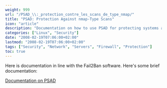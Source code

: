 ```yaml
---
weight: 999
url: "/PSAD_\\:_protection_contre_les_scans_de_type_nmap/"
title: "PSAD: Protection Against nmap-Type Scans"
icon: "article"
description: "Documentation on how to use PSAD for protecting systems against nmap-type scans, similar to Fail2Ban."
categories: ["Linux", "Security"]
date: "2008-02-19T07:06:00+02:00"
lastmod: "2008-02-19T07:06:00+02:00"
tags: ["Security", "Network", "Servers", "Firewall", "Protection"]
toc: true
---
```


Here is documentation in line with the Fail2Ban software. Here's some brief documentation:

[Documentation on PSAD](/pdf/dytex1or.pdf)